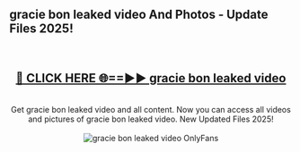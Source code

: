 <h2>gracie bon leaked video And Photos - Update Files 2025!</h2>
<br>
<div align="center">
<h2><a href="https://betterlinks.top/A2PfLJ" rel="nofollow">🔴 CLICK HERE 🌐==►► gracie bon leaked video</a></h2>
<br>
Get gracie bon leaked video and all content. Now you can access all videos and pictures of gracie bon leaked video. New Updated Files 2025!
<br>
<br>
<a href="https://betterlinks.top/A2PfLJ" rel="nofollow" data-target="animated-image.originalLink"><img src="https://i.imgur.com/dJHk4Zq.gif" alt="gracie bon leaked video OnlyFans" style="max-width: 100%; display: inline-block;" data-target="animated-image.originalImage"></a>
</div>
<br>